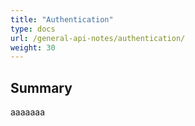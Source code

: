 ```yaml
---
title: "Authentication"
type: docs
url: /general-api-notes/authentication/
weight: 30
---
```


## Summary

aaaaaaa



